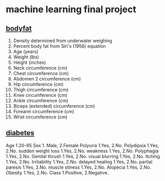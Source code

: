 # machine learning final project

## [bodyfat](https://www.kaggle.com/datasets/fedesoriano/body-fat-prediction-dataset)

1. Density determined from underwater weighing
2. Percent body fat from Siri's (1956) equation
3. Age (years)
4. Weight (lbs)
5. Height (inches)
6. Neck circumference (cm)
7. Chest circumference (cm)
8. Abdomen 2 circumference (cm)
9. Hip circumference (cm)
10. Thigh circumference (cm)
11. Knee circumference (cm)
12. Ankle circumference (cm)
13. Biceps (extended) circumference (cm)
14. Forearm circumference (cm)
15. Wrist circumference (cm)

## [diabetes](https://www.kaggle.com/datasets/ishandutta/early-stage-diabetes-risk-prediction-dataset)

Age 1.20-65
Sex 1. Male, 2.Female
Polyuria 1.Yes, 2.No.
Polydipsia 1.Yes, 2.No.
sudden weight loss 1.Yes, 2.No.
weakness 1.Yes, 2.No.
Polyphagia 1.Yes, 2.No.
Genital thrush 1.Yes, 2.No.
visual blurring 1.Yes, 2.No.
Itching 1.Yes, 2.No.
Irritability 1.Yes, 2.No.
delayed healing 1.Yes, 2.No.
partial paresis 1.Yes, 2.No.
muscle stiness 1.Yes, 2.No.
Alopecia 1.Yes, 2.No.
Obesity 1.Yes, 2.No.
Class 1.Positive, 2.Negative.
